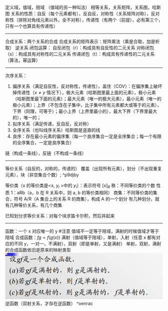 定义域，值域，陪域 （值域的另一种叫法）
相等关系，关系矩阵，关系图，哈斯图
关系的性质：自反（每个元素都有），反自反，对称性（关系矩阵对称），反对称性（排除对角线元素以外，全不对称），传递性（有两个（前提），必有第三个，只有一个也算具有传递性）

---
合成关系：两个关系的合成
合成关系的矩阵表示：矩阵乘法（乘是合取，加是析取）
逆关系
闭包运算：
自反闭包（r）：构成具有自反性的二元关系
对称闭包（s）：构成具有对称性的二元关系
传递闭包（t）：构成具有传递性的二元关系（算法，幂运算）

---
次序关系：
1. 偏序关系（满足自反性，反对称性，传递性），盖住（COV）：在偏序集上破坏掉传递性（$x\ne y$ 情况下），极大元素（哈斯图里最上面的元素），极小元素（哈斯图里最下面的元素）；最大元素（唯一的极大元素），最小元素（唯一的极小元素）；上界（不包含在子集中，比子集中所有元素都大或等于的元素），下界（同理，可等于）；最小上界（上界里最小的），最大下界（下界里最大的），唯一的；
2. 拟序关系（满足传递，反自反，反对称）
3. 全序关系（也叫线序关系）哈斯图是竖直的线
4. 良序：存在最小元素的偏序集（每一个良序集合一定是全序集合；每一个有限的全序集合，一定是良序集合）

链（构成一条线），反链（不构成一条线）

---
等价关系（自反的，对称的，传递的）
覆盖（出现所有元素），划分（不出现重复元素），块（非空集合个数）; ^p9djby

等价类（x 的等价类是<x, $y_i$ >中的 $y_i$）：表示符号 $[x]_R$
秩：不同等价类的个数
性质 1：aRb（a，b 在 R 关系中，则 a, b 的等价类相同）
商集：不同等价类的集合，符号 A/R（A 集合上的关系 R 的商集），构成 A 的一个划分
有几种划分，就有几种等价关系，有几个商集

已知划分求等价关系：对每个块求笛卡尔积，然后并起来

---
函数：一个 x 对应唯一的 y              #注意 值域不一定等于陪域，满射的时候值域才等于陪域
合成函数：$fg=f(g(x))$
满射（值域等于陪域），单射，入射（任意 x 都有对应的不同 y，一对一，不满射），双射（即是单射，又是满射）
单射，双射，满射的合成函数依旧是原来的映射类型
![](附件/Pasted%20image%2020230301210843.png)
逆函数（双射关系，才存在逆函数） ^oenrac